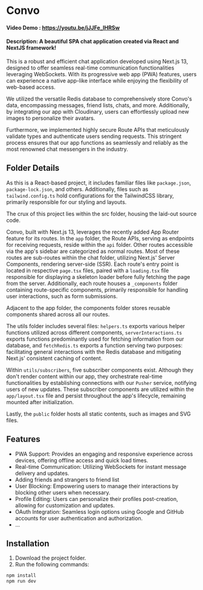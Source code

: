 # Convo
#### Video Demo : <https://youtu.be/jJJFe_IHRSw>
#### Description: A beautiful SPA chat application created via React and NextJS framework!

This is a robust and efficient chat application developed using Next.js 13, designed to offer seamless real-time communication functionalities leveraging WebSockets. With its progressive web app (PWA) features, users can experience a native app-like interface while enjoying the flexibility of web-based access.

We utilized the versatile Redis database to comprehensively store Convo's data, encompassing messages, friend lists, chats, and more. Additionally, by integrating our app with Cloudinary, users can effortlessly upload new images to personalize their avatars.

Furthermore, we implemented highly secure Route APIs that meticulously validate types and authenticate users sending requests. This stringent process ensures that our app functions as seamlessly and reliably as the most renowned chat messengers in the industry.

## Folder Details
As this is a React-based project, it includes familiar files like `package.json`, `package-lock.json`, and others. Additionally, files such as `tailwind.config.ts` hold configurations for the TailwindCSS library, primarily responsible for our styling and layouts.

The crux of this project lies within the src folder, housing the laid-out source code.

Convo, built with Next.js 13, leverages the recently added App Router feature for its routes. In the `app` folder, the Route APIs, serving as endpoints for receiving requests, reside within the `api` folder. Other routes accessible via the app's sidebar are categorized as normal routes. Most of these routes are sub-routes within the chat folder, utilizing Next.js' Server Components, rendering server-side (SSR). Each route's entry point is located in respective `page.tsx` files, paired with a `loading.tsx` file responsible for displaying a skeleton loader before fully fetching the page from the server. Additionally, each route houses a `_components` folder containing route-specific components, primarily responsible for handling user interactions, such as form submissions.

Adjacent to the app folder, the components folder stores reusable components shared across all our routes.

The utils folder includes several files: `helpers.ts` exports various helper functions utilized across different components, `serverInteractions.ts` exports functions predominantly used for fetching information from our database, and `fetchRedis.ts` exports a function serving two purposes: facilitating general interactions with the Redis database and mitigating Next.js' consistent caching of content.

Within `utils/subscribers`, five subscriber components exist. Although they don't render content within our app, they orchestrate real-time functionalities by establishing connections with our `Pusher` service, notifying users of new updates. These subscriber components are utilized within the `app/layout.tsx` file and persist throughout the app's lifecycle, remaining mounted after initialization.

Lastly, the `public` folder hosts all static contents, such as images and SVG files.

## Features

- PWA Support: Provides an engaging and responsive experience across devices, offering offline access and quick load times.
- Real-time Communication: Utilizing WebSockets for instant message delivery and updates.
- Adding friends and strangers to friend list
- User Blocking: Empowering users to manage their interactions by blocking other users when necessary.
- Profile Editing: Users can personalize their profiles post-creation, allowing for customization and updates.
- OAuth Integration: Seamless login options using Google and GitHub accounts for user authentication and authorization.
- ...

## Installation
1. Download the project folder.
2. Run the following commands:
```sh
npm install
npm run dev
```